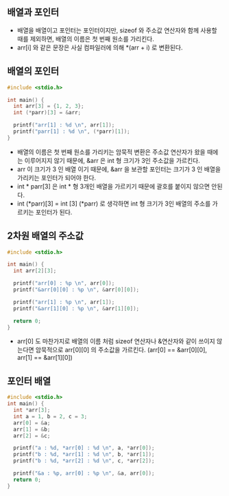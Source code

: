 ## 배열과 포인터 
* 배열을 배열이고 포인터는 포인터이지만, sizeof 와 주소값 연산자와 함께 사용할 때를 제외하면, 배열의 이름은 첫 번째 원소를 가리킨다.
* arr[i] 와 같은 문장은 사실 컴파일러에 의해 *(arr + i) 로 변환된다.

## 배열의 포인터 
```cpp
#include <stdio.h>

int main() {
  int arr[3] = {1, 2, 3};
  int (*parr)[3] = &arr;

  printf("arr[1] : %d \n", arr[1]);
  printf("parr[1] : %d \n", (*parr)[1]);
}
```
* 배열의 이름은 첫 번째 원소를 가리키는 암묵적 변환은 주소값 연산자가 왔을 때에는 이루어지지 않기 때문에, &arr 은 int 형 크기가 3인 주소값을 가르킨다. 
* arr 이 크기가 3 인 배열 이기 때문에, &arr 을 보관할 포인터는 크기가 3 인 배열을 가리키는 포인터가 되어야 한다. 
* int * parr[3] 은 int * 형 3개인 배열을 가르키기 때문에 괄호를 붙이지 않으면 안된다. 
* int (*parr)[3] = int [3] (*parr) 로 생각하면 int 형 크기가 3인 배열의 주소를 가르키는 포인터가 된다.   

## 2차원 배열의 주소값 
```cpp 
#include <stdio.h>

int main() {
  int arr[2][3];

  printf("arr[0] : %p \n", arr[0]);
  printf("&arr[0][0] : %p \n", &arr[0][0]);

  printf("arr[1] : %p \n", arr[1]);
  printf("&arr[1][0] : %p \n", &arr[1][0]);

  return 0;
}
```
* arr[0] 도 마찬가지로 배열의 이름 처럼 sizeof 연산자나 &연산자와 같이 쓰이지 않는다면 암묵적으로 arr[0][0] 의 주소값을 가르킨다. (arr[0] == &arr[0][0], arr[1] == &arr[1][0])

## 포인터 배열 
```cpp
#include <stdio.h>
int main() {
  int *arr[3];
  int a = 1, b = 2, c = 3;
  arr[0] = &a;
  arr[1] = &b;
  arr[2] = &c;

  printf("a : %d, *arr[0] : %d \n", a, *arr[0]);
  printf("b : %d, *arr[1] : %d \n", b, *arr[1]);
  printf("b : %d, *arr[2] : %d \n", c, *arr[2]);

  printf("&a : %p, arr[0] : %p \n", &a, arr[0]);
  return 0;
}
```
